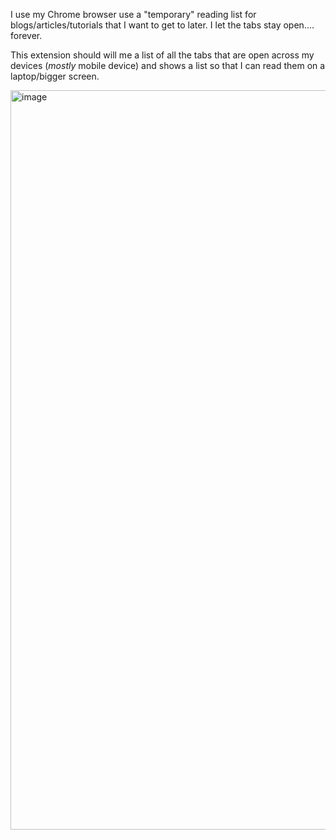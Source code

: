 I use my Chrome browser use a "temporary" reading list for blogs/articles/tutorials that I want to get to later. I let the tabs stay open.... forever.

This extension should will me a list of all the tabs that are open across my devices (_mostly_ mobile device) and shows a list so that I can read them on a laptop/bigger screen.

<img width="1183" alt="image" src="https://github.com/user-attachments/assets/19afb3a1-1f51-4f9c-9aca-7a9509fd20be">
